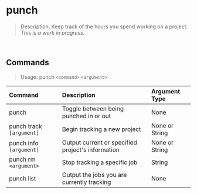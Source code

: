 # punch
> Description: Keep track of the hours you spend working on a project.
> *This is a work in progress.*

&nbsp;

## Commands
> Usage: punch `<command>` `<argument>`

| Command | Description | Argument Type |
| :--- | :--- | :--- |
| punch | Toggle between being punched in or out | None |
| punch track `[argument]` | Begin tracking a new project | None or String
| punch info `[argument]` | Output current or specified project's information | None or String |
| punch rm `<argument>` | Stop tracking a specific job | String |
| punch list | Output the jobs you are currently tracking | None |